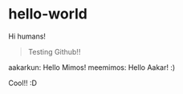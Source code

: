 # hello-world

Hi humans!

> Testing Github!!

aakarkun: Hello Mimos!
meemimos: Hello Aakar! :)

Cool!! :D